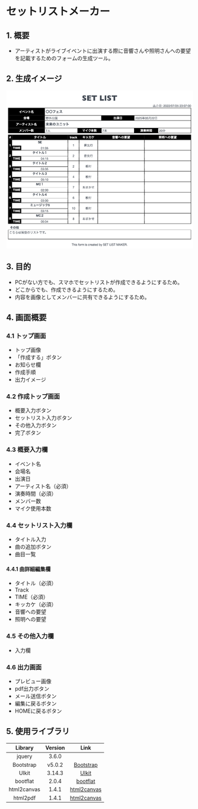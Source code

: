 # セットリストメーカー

## 1. 概要

* アーティストがライブイベントに出演する際に音響さんや照明さんへの要望を記載するためのフォームの生成ツール。

## 2. 生成イメージ

![セットリスト生成イメージ](./image/output_data_image.png "セットリストスタイル")

## 3. 目的

* PCがない方でも、スマホでセットリストが作成できるようにするため。
* どこからでも、作成できるようにするため。
* 内容を画像としてメンバーに共有できるようにするため。

## 4. 画面概要

### 4.1 トップ画面

* トップ画像
* 「作成する」ボタン
* お知らせ欄
* 作成手順
* 出力イメージ

### 4.2 作成トップ画面

* 概要入力ボタン
* セットリスト入力ボタン
* その他入力ボタン
* 完了ボタン

### 4.3 概要入力欄

* イベント名
* 会場名
* 出演日
* アーティスト名（必須）
* 演奏時間（必須）
* メンバー数
* マイク使用本数

### 4.4 セットリスト入力欄

* タイトル入力
* 曲の追加ボタン
* 曲目一覧

#### 4.4.1 曲詳細編集欄

* タイトル（必須）
* Track
* TIME（必須）
* キッカケ（必須）
* 音響への要望
* 照明への要望

### 4.5 その他入力欄

* 入力欄

### 4.6 出力画面

* プレビュー画像
* pdf出力ボタン
* メール送信ボタン
* 編集に戻るボタン
* HOMEに戻るボタン


## 5. 使用ライブラリ

|    Library    |    Version    |     Link      |
|:-------------:|:-------------:|:-------------:|
| jquery        | 3.6.0         |               |
| Bootstrap     | v5.0.2        | [Bootstrap](https://getbootstrap.com/) |
| UIkit         | 3.14.3        | [UIkit](https://www.getuikit.com) |
| bootflat      | 2.0.4         | [bootflat](http://bootflat.github.com/) |
| html2canvas   | 1.4.1         | [html2canvas](https://html2canvas.hertzen.com) |
| html2pdf      | 1.4.1         | [html2canvas](https://github.com/MrRio/jsPDF) |
